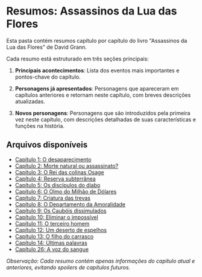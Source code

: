 # Resumos: Assassinos da Lua das Flores

Esta pasta contém resumos capítulo por capítulo do livro "Assassinos da Lua das Flores" de David Grann.

Cada resumo está estruturado em três seções principais:

1. **Principais acontecimentos**: Lista dos eventos mais importantes e pontos-chave do capítulo.

2. **Personagens já apresentados**: Personagens que apareceram em capítulos anteriores e retornam neste capítulo, com breves descrições atualizadas.

3. **Novos personagens**: Personagens que são introduzidos pela primeira vez neste capítulo, com descrições detalhadas de suas características e funções na história.

## Arquivos disponíveis

- [Capítulo 1: O desaparecimento](assassinos_da_lua_das_flores_chapter_1_resumo.md)
- [Capítulo 2: Morte natural ou assassinato?](assassinos_da_lua_das_flores_chapter_2_resumo.md)
- [Capítulo 3: O Rei das colinas Osage](assassinos_da_lua_das_flores_chapter_3_resumo.md)
- [Capítulo 4: Reserva subterrânea](assassinos_da_lua_das_flores_chapter_4_resumo.md)
- [Capítulo 5: Os discípulos do diabo](assassinos_da_lua_das_flores_chapter_5_resumo.md)
- [Capítulo 6: O Olmo do Milhão de Dólares](assassinos_da_lua_das_flores_chapter_6_resumo.md)
- [Capítulo 7: Criatura das trevas](assassinos_da_lua_das_flores_chapter_7_resumo.md)
- [Capítulo 8: O Departamento da Amoralidade](assassinos_da_lua_das_flores_chapter_8_resumo.md)
- [Capítulo 9: Os Caubóis dissimulados](assassinos_da_lua_das_flores_chapter_9_resumo.md)
- [Capítulo 10: Eliminar o impossível](assassinos_da_lua_das_flores_chapter_10_resumo.md)
- [Capítulo 11: O terceiro homem](assassinos_da_lua_das_flores_chapter_11_resumo.md)
- [Capítulo 12: Um deserto de espelhos](assassinos_da_lua_das_flores_chapter_12_resumo.md)
- [Capítulo 13: O filho do carrasco](assassinos_da_lua_das_flores_chapter_13_resumo.md)
- [Capítulo 14: Últimas palavras](assassinos_da_lua_das_flores_chapter_14_resumo.md)
- [Capítulo 26: A voz do sangue](assassinos_da_lua_das_flores_chapter_26_resumo.md)

*Observação: Cada resumo contém apenas informações do capítulo atual e anteriores, evitando spoilers de capítulos futuros.* 